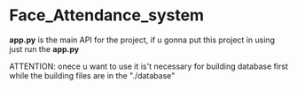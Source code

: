 # Face_Attendance_system
**app.py** is the main API for the project, if u gonna put this project in using just run the **app.py**

ATTENTION: onece u want to use it is't necessary for building database first while the building files are in the "./database"
